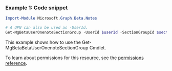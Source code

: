 ### Example 1: Code snippet

```powershellImport-Module Microsoft.Graph.Beta.Notes

# A UPN can also be used as -UserId.
Get-MgBetaUserOnenoteSectionGroup -UserId $userId -SectionGroupId $sectionGroupId
```
This example shows how to use the Get-MgBetaBetaUserOnenoteSectionGroup Cmdlet.
To learn about permissions for this resource, see the [permissions reference](/graph/permissions-reference).

